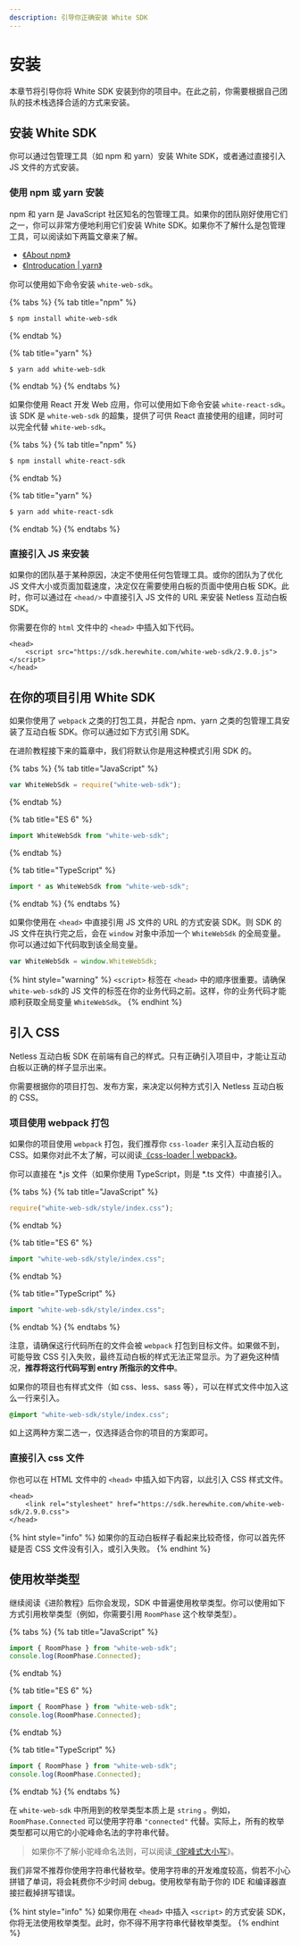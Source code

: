 ```yaml
---
description: 引导你正确安装 White SDK
---
```


# 安装

本章节将引导你将 White SDK 安装到你的项目中。在此之前，你需要根据自己团队的技术栈选择合适的方式来安装。

## 安装 White SDK

你可以通过包管理工具（如 npm 和 yarn）安装 White SDK，或者通过直接引入 JS 文件的方式安装。

### 使用 npm 或 yarn 安装

npm 和 yarn 是 JavaScript 社区知名的包管理工具。如果你的团队刚好使用它们之一，你可以非常方便地利用它们安装 White SDK。如果你不了解什么是包管理工具，可以阅读如下两篇文章来了解。

* [《About npm》](https://docs.npmjs.com/about-npm/)
* [《Introducation \| yarn》](https://yarnpkg.com/getting-started)

你可以使用如下命令安装 `white-web-sdk`。

{% tabs %}
{% tab title="npm" %}
```bash
$ npm install white-web-sdk
```
{% endtab %}

{% tab title="yarn" %}
```bash
$ yarn add white-web-sdk
```
{% endtab %}
{% endtabs %}

如果你使用 React 开发 Web 应用，你可以使用如下命令安装 `white-react-sdk`。该 SDK 是 `white-web-sdk` 的超集，提供了可供 React 直接使用的组建，同时可以完全代替 `white-web-sdk`。

{% tabs %}
{% tab title="npm" %}
```bash
$ npm install white-react-sdk
```
{% endtab %}

{% tab title="yarn" %}
```bash
$ yarn add white-react-sdk
```
{% endtab %}
{% endtabs %}

### 直接引入 JS 来安装

如果你的团队基于某种原因，决定不使用任何包管理工具。或你的团队为了优化 JS 文件大小或页面加载速度，决定仅在需要使用白板的页面中使用白板 SDK。此时，你可以通过在 `<head/>` 中直接引入 JS 文件的 URL 来安装 Netless 互动白板 SDK。

你需要在你的 `html` 文件中的 `<head>` 中插入如下代码。

```markup
<head>
    <script src="https://sdk.herewhite.com/white-web-sdk/2.9.0.js"></script>
</head>
```

## 在你的项目引用 White SDK

如果你使用了 `webpack` 之类的打包工具，并配合 npm、yarn 之类的包管理工具安装了互动白板 SDK。你可以通过如下方式引用 SDK。

在进阶教程接下来的篇章中，我们将默认你是用这种模式引用 SDK 的。

{% tabs %}
{% tab title="JavaScript" %}
```javascript
var WhiteWebSdk = require("white-web-sdk");
```
{% endtab %}

{% tab title="ES 6" %}
```javascript
import WhiteWebSdk from "white-web-sdk";
```
{% endtab %}

{% tab title="TypeScript" %}
```typescript
import * as WhiteWebSdk from "white-web-sdk";
```
{% endtab %}
{% endtabs %}

如果你使用在 `<head>` 中直接引用 JS 文件的 URL 的方式安装 SDK。则 SDK 的 JS 文件在执行完之后，会在 `window` 对象中添加一个 `WhiteWebSdk` 的全局变量。你可以通过如下代码取到该全局变量。

```javascript
var WhiteWebSdk = window.WhiteWebSdk;
```

{% hint style="warning" %}
`<script>` 标签在 `<head>` 中的顺序很重要。请确保 `white-web-sdk`的 JS 文件的标签在你的业务代码之前。这样，你的业务代码才能顺利获取全局变量 `WhiteWebSdk`。
{% endhint %}

## 引入 CSS

Netless 互动白板 SDK 在前端有自己的样式。只有正确引入项目中，才能让互动白板以正确的样子显示出来。

你需要根据你的项目打包、发布方案，来决定以何种方式引入 Netless 互动白板的 CSS。

### 项目使用 webpack 打包

如果你的项目使用 `webpack` 打包，我们推荐你 `css-loader` 来引入互动白板的 CSS。如果你对此不太了解，可以阅读[《css-loader \| webpack》](https://webpack.js.org/loaders/css-loader/)。

你可以直接在 \*.js 文件（如果你使用 TypeScript，则是 \*.ts 文件）中直接引入。

{% tabs %}
{% tab title="JavaScript" %}
```javascript
require("white-web-sdk/style/index.css");
```
{% endtab %}

{% tab title="ES 6" %}
```javascript
import "white-web-sdk/style/index.css";
```
{% endtab %}

{% tab title="TypeScript" %}
```typescript
import "white-web-sdk/style/index.css";
```
{% endtab %}
{% endtabs %}

注意，请确保这行代码所在的文件会被 `webpack` 打包到目标文件。如果做不到，可能导致 CSS 引入失败，最终互动白板的样式无法正常显示。为了避免这种情况，**推荐将这行代码写到 entry 所指示的文件中**。

如果你的项目也有样式文件（如 css、less、sass 等），可以在样式文件中加入这么一行来引入。

```css
@import "white-web-sdk/style/index.css";
```

如上这两种方案二选一，仅选择适合你的项目的方案即可。

### 直接引入 css 文件

你也可以在 HTML 文件中的 `<head>` 中插入如下内容，以此引入 CSS 样式文件。

```markup
<head>
    <link rel="stylesheet" href="https://sdk.herewhite.com/white-web-sdk/2.9.0.css">
</head>
```

{% hint style="info" %}
如果你的互动白板样子看起来比较奇怪，你可以首先怀疑是否 CSS 文件没有引入，或引入失败。
{% endhint %}

## 使用枚举类型

继续阅读《进阶教程》后你会发现，SDK 中普遍使用枚举类型。你可以使用如下方式引用枚举类型（例如，你需要引用 `RoomPhase` 这个枚举类型）。

{% tabs %}
{% tab title="JavaScript" %}
```javascript
import { RoomPhase } from "white-web-sdk";
console.log(RoomPhase.Connected);
```
{% endtab %}

{% tab title="ES 6" %}
```javascript
import { RoomPhase } from "white-web-sdk";
console.log(RoomPhase.Connected);
```
{% endtab %}

{% tab title="TypeScript" %}
```typescript
import { RoomPhase } from "white-web-sdk";
console.log(RoomPhase.Connected);
```
{% endtab %}
{% endtabs %}

在 `white-web-sdk` 中所用到的枚举类型本质上是 `string` 。例如，`RoomPhase.Connected` 可以使用字符串 `"connected"` 代替。实际上，所有的枚举类型都可以用它的小驼峰命名法的字符串代替。

> 如果你不了解小驼峰命名法则，可以阅读[《驼峰式大小写](https://zh.wikipedia.org/wiki/%E9%A7%9D%E5%B3%B0%E5%BC%8F%E5%A4%A7%E5%B0%8F%E5%AF%AB)》。

我们非常不推荐你使用字符串代替枚举。使用字符串的开发难度较高，倘若不小心拼错了单词，将会耗费你不少时间 debug。使用枚举有助于你的 IDE 和编译器直接拦截掉拼写错误。

{% hint style="info" %}
如果你用在 `<head>` 中插入 `<script>` 的方式安装 SDK，你将无法使用枚举类型。此时，你不得不用字符串代替枚举类型。
{% endhint %}



